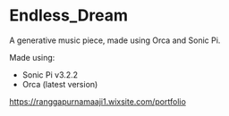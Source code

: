 # Endless_Dream
A generative music piece, made using Orca and Sonic Pi.

Made using:
- Sonic Pi v3.2.2
- Orca (latest version)

https://ranggapurnamaaji1.wixsite.com/portfolio
